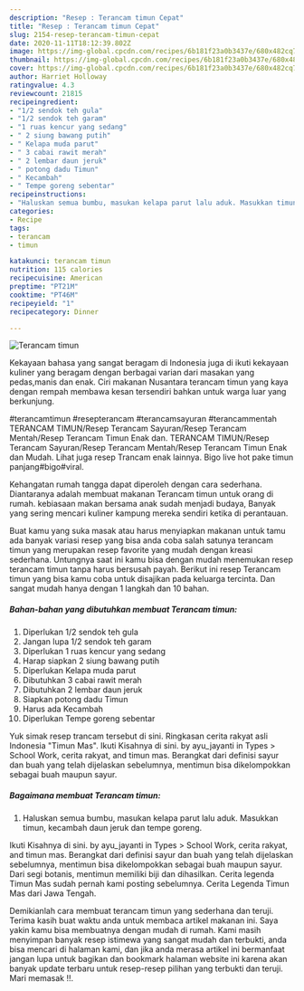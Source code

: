```yaml
---
description: "Resep : Terancam timun Cepat"
title: "Resep : Terancam timun Cepat"
slug: 2154-resep-terancam-timun-cepat
date: 2020-11-11T18:12:39.802Z
image: https://img-global.cpcdn.com/recipes/6b181f23a0b3437e/680x482cq70/terancam-timun-foto-resep-utama.jpg
thumbnail: https://img-global.cpcdn.com/recipes/6b181f23a0b3437e/680x482cq70/terancam-timun-foto-resep-utama.jpg
cover: https://img-global.cpcdn.com/recipes/6b181f23a0b3437e/680x482cq70/terancam-timun-foto-resep-utama.jpg
author: Harriet Holloway
ratingvalue: 4.3
reviewcount: 21815
recipeingredient:
- "1/2 sendok teh gula"
- "1/2 sendok teh garam"
- "1 ruas kencur yang sedang"
- " 2 siung bawang putih"
- " Kelapa muda parut"
- " 3 cabai rawit merah"
- " 2 lembar daun jeruk"
- " potong dadu Timun"
- " Kecambah"
- " Tempe goreng sebentar"
recipeinstructions:
- "Haluskan semua bumbu, masukan kelapa parut lalu aduk. Masukkan timun, kecambah daun jeruk dan tempe goreng."
categories:
- Recipe
tags:
- terancam
- timun

katakunci: terancam timun 
nutrition: 115 calories
recipecuisine: American
preptime: "PT21M"
cooktime: "PT46M"
recipeyield: "1"
recipecategory: Dinner

---
```



![Terancam timun](https://img-global.cpcdn.com/recipes/6b181f23a0b3437e/680x482cq70/terancam-timun-foto-resep-utama.jpg)

Kekayaan bahasa yang sangat beragam di Indonesia juga di ikuti kekayaan kuliner yang beragam dengan berbagai varian dari masakan yang pedas,manis dan enak. Ciri makanan Nusantara terancam timun yang kaya dengan rempah membawa kesan tersendiri bahkan untuk warga luar yang berkunjung.


#terancamtimun #resepterancam #terancamsayuran #terancammentah TERANCAM TIMUN/Resep Terancam Sayuran/Resep Terancam Mentah/Resep Terancam Timun Enak dan. TERANCAM TIMUN/Resep Terancam Sayuran/Resep Terancam Mentah/Resep Terancam Timun Enak dan Mudah. Lihat juga resep Trancam enak lainnya. Bigo live hot pake timun panjang#bigo#viral.

Kehangatan rumah tangga dapat diperoleh dengan cara sederhana. Diantaranya adalah membuat makanan Terancam timun untuk orang di rumah. kebiasaan makan bersama anak sudah menjadi budaya, Banyak yang sering mencari kuliner kampung mereka sendiri ketika di perantauan.

Buat kamu yang suka masak atau harus menyiapkan makanan untuk tamu ada banyak variasi resep yang bisa anda coba salah satunya terancam timun yang merupakan resep favorite yang mudah dengan kreasi sederhana. Untungnya saat ini kamu bisa dengan mudah menemukan resep terancam timun tanpa harus bersusah payah.
Berikut ini resep Terancam timun yang bisa kamu coba untuk disajikan pada keluarga tercinta. Dan sangat mudah hanya dengan 1 langkah dan 10 bahan.


<!--inarticleads1-->

##### Bahan-bahan yang dibutuhkan membuat Terancam timun:

1. Diperlukan 1/2 sendok teh gula
1. Jangan lupa 1/2 sendok teh garam
1. Diperlukan 1 ruas kencur yang sedang
1. Harap siapkan  2 siung bawang putih
1. Diperlukan  Kelapa muda parut
1. Dibutuhkan  3 cabai rawit merah
1. Dibutuhkan  2 lembar daun jeruk
1. Siapkan  potong dadu Timun
1. Harus ada  Kecambah
1. Diperlukan  Tempe goreng sebentar


Yuk simak resep trancam tersebut di sini. Ringkasan cerita rakyat asli Indonesia &#34;Timun Mas&#34;. Ikuti Kisahnya di sini. by ayu_jayanti in Types &gt; School Work, cerita rakyat, and timun mas. Berangkat dari definisi sayur dan buah yang telah dijelaskan sebelumnya, mentimun bisa dikelompokkan sebagai buah maupun sayur. 

<!--inarticleads2-->

##### Bagaimana membuat  Terancam timun:

1. Haluskan semua bumbu, masukan kelapa parut lalu aduk. Masukkan timun, kecambah daun jeruk dan tempe goreng.


Ikuti Kisahnya di sini. by ayu_jayanti in Types &gt; School Work, cerita rakyat, and timun mas. Berangkat dari definisi sayur dan buah yang telah dijelaskan sebelumnya, mentimun bisa dikelompokkan sebagai buah maupun sayur. Dari segi botanis, mentimun memiliki biji dan dihasilkan. Cerita legenda Timun Mas sudah pernah kami posting sebelumnya. Cerita Legenda Timun Mas dari Jawa Tengah. 

Demikianlah cara membuat terancam timun yang sederhana dan teruji. Terima kasih buat waktu anda untuk membaca artikel makanan ini. Saya yakin kamu bisa membuatnya dengan mudah di rumah. Kami masih menyimpan banyak resep istimewa yang sangat mudah dan terbukti, anda bisa mencari di halaman kami, dan jika anda merasa artikel ini bermanfaat jangan lupa untuk bagikan dan bookmark halaman website ini karena akan banyak update terbaru untuk resep-resep pilihan yang terbukti dan teruji. Mari memasak !!. 
